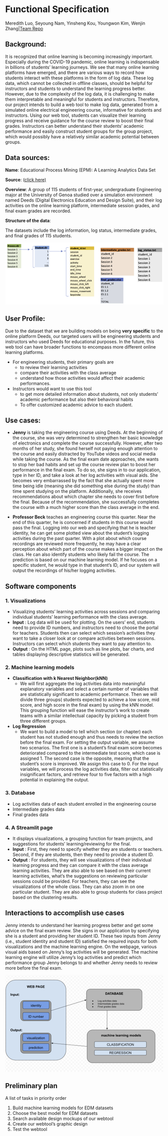 # Functional Specification

Meredith Luo, Seyoung Nam, Yinsheng Kou, Youngwon Kim, Wenjin Zhang|[Team Repo](https://github.com/EPM-LearningAnalytics/EPM_Project)

## **Background:**

It is recognized that online learning is becoming increasingly important. Especially during the COVID-19 pandemic, online learning is indispensable in billions of students’ learning journeys. We see that many online learning platforms have emerged, and there are various ways to record how students interact with these platforms in the form of log data. These log data, which cannot be collected in offline classes, should be helpful for instructors and students to understand the learning progress better. However, due to the complexity of the log data, it is challenging to make them interpretable and meaningful for students and instructors. Therefore, our project intends to build a web tool to make log data, generated from a simulated online electrical engineering course, informative for students and instructors. Using our web tool, students can visualize their learning progress and receive guidance for the course review to boost their final grades. Instructors can better understand their students’ academic performance and easily construct student groups for the group project, which would possibly have a relatively similar academic potential between groups.

## **Data sources:**

**Name**: Educational Process Mining (EPM): A Learning Analytics Data Set

**Source**: ([click here)](https://archive.ics.uci.edu/ml/datasets/Educational+Process+Mining+(EPM)%3A+A+Learning+Analytics+Data+Set)

**Overview**: A group of 115 students of first-year, undergraduate Engineering major at the University of Genoa studied over a simulation environment named Deeds (Digital Electronics Education and Design Suite), and their log activities on the online learning platform, intermediate session grades, and final exam grades are recorded.

**Structure of the data**:

The datasets include the log information, log status, intermediate grades, and final grades of 115 students.

![Untitled](dataStr.png)

## **User Profile:**

Due to the dataset that we are building models on being **very specific** to the online platform Deeds, our targeted users will be engineering students and instructors who used Deeds for educational purposes. In the future, this web tool can have broader functions to encompass more different online learning platforms.

- For engineering students, their primary goals are
    - to review their learning activities
    - compare their activities with the class average
    - understand how those activities would affect their academic performances.
- Instructors would want to use this tool
    - to get more detailed information about students, not only students’ academic performance but also their behavioral habits
    - To offer customized academic advice to each student.

## **Use cases:**

- **Jenny** is taking the engineering course using Deeds. At the beginning of the course, she was very determined to strengthen her basic knowledge of electronics and complete the course successfully. However, after two months of her study, she found herself not paying enough attention to the course and easily distracted by YouTube videos and social media while taking the course. As the final exam date approaches, she wants to stop her bad habits and set up the course review plan to boost her performance in the final exam. To do so, she signs in to our application, type in her ID, and take a look at her log activities with visual aids. She becomes very embarrassed by the fact that she actually spent more time being idle (meaning she did something else during the study) than time spent studying on the platform. Additionally, she receives recommendations about which chapter she needs to cover first before the final. Because of the recommendation, she successfully completes the course with a much higher score than the class average in the end.

- **Professor Beck** teaches an engineering course this quarter. Near the end of this quarter, he is concerned if students in this course would pass the final. Logging into our web and specifying that he is teacher identity, he can get some plotted view about the student’s logging activities during the past quarter. With a plot about which course recordings are reviewed more frequently, he may have a clear perception about which part of the course makes a bigger impact on the class. He can also identify students who likely fail the course. The prediction is based on our machine learning model. If he focuses on a specific student, he would type in that student’s ID, and our system will output the recordings of his/her logging activities.


## **Software components**

### **1. Visualizations**
* Visualizing students’ learning activities across sessions and comparing individual students’ learning performance with the class average.
* **Input** : Log data will be used for plotting. On the users’ end, students need to provide ID numbers, and instructors need to choose the portal for teachers. Students then can select which session’s activities they want to take a closer look at or compare activities between sessions. Instructors can select which students they want to pay attention to. 
* **Output** : On the HTML page, plots such as line plots, bar charts, and tables displaying descriptive statistics will be generated. 


### **2. Machine learning models**
* **Classification with k Nearest Neighbor(kNN)**
    * We will first aggregate the log activities data into meaningful explanatory variables and select a certain number of variables that are statistically significant to academic performance. Then we will divide three groups( students expected to achieve a low score, mid score, and high score in the final exam) by using the kNN model. This grouping function will ease the instructor’s work to create teams with a similar intellectual capacity by picking a student from three different groups.
* **Log Regression**
    * We want to build a model to tell which section (or chapter) each student has not studied enough and thus needs to review the section before the final exam. For setting the output variable, we assume two scenarios. The first one is a student’s final exam score becomes deteriorated compared to the intermediate test score, which case is assigned 1. The second case is the opposite, meaning that the student’s score is improved. We assign this case to 0. For the input variables, we will process the log activities data, filter out statistically insignificant factors, and retrieve four to five factors with a high potential in explaining the output. 


### **3. Database**
* Log activities data of each student enrolled in the engineering course
* Intermediate grades data
* Final grades data


### **4. A Streamlit page**
* It displays visualizations, a grouping function for team projects, and suggestions for students’ learning/reviewing for the final.
* **Input** : First, they need to specify whether they are students or teachers. Second, if they are students, then they need to provide a student ID. 
* **Output** : For students, they will see visualizations of their individual learning progress and they can compare it with the class average learning activities. They are also able to see based on their current learning activities, what’s the suggestions on reviewing particular sessions could be provided. For teachers, they can see the visualizations of the whole class. They can also zoom in on one particular student. They are also able to group students for class project based on the clustering results.




## **Interactions to accomplish use cases**

Jenny intends to understand her learning progress better and get some advice on the final exam review. She signs in our application by specifying she is a student and providing her student ID. These two inputs from Jenny (i.e., student identity and student ID) satisfied the required inputs for both visualizations and the machine learning engine. On the webpage, various visual aids based on Jenny’s log activities will be generated. The machine learning engine will utilize Jenny’s log activities and predict which performance group Jenny belongs to and whether Jenny needs to review more before the final exam.

![Untitled](design.png)




## **Preliminary plan**

A list of tasks in priority order
1. Build machine learning models for EDM datasets 
2. Choose the best model for EDM datasets 
3. Search available design mockups of our webtool 
4. Create our webtool’s graphic design
5. Test the webtool
